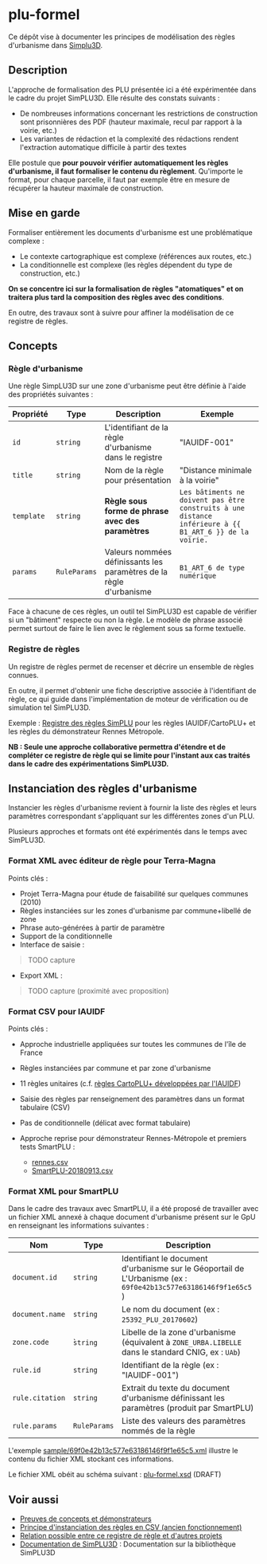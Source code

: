 # plu-formel

Ce dépôt vise à documenter les principes de modélisation des règles d'urbanisme dans [Simplu3D](https://simplu3d.github.io/).

## Description

L'approche de formalisation des PLU présentée ici a été expérimentée dans le cadre du projet SimPLU3D. Elle résulte des constats suivants :

* De nombreuses informations concernant les restrictions de construction sont prisonnières des PDF (hauteur maximale, recul par rapport à la voirie, etc.)
* Les variantes de rédaction et la complexité des rédactions rendent l'extraction automatique difficile à partir des textes

Elle postule que **pour pouvoir vérifier automatiquement les règles d'urbanisme, il faut formaliser le contenu du règlement**. Qu'importe le format, pour chaque parcelle, il faut par exemple être en mesure de récupérer la hauteur maximale de construction.

## Mise en garde

Formaliser entièrement les documents d'urbanisme est une problématique complexe :

* Le contexte cartographique est complexe (références aux routes, etc.)
* La conditionnelle est complexe (les règles dépendent du type de construction, etc.)

**On se concentre ici sur la formalisation de règles "atomatiques" et on traitera plus tard la composition des règles avec des conditions**.

En outre, des travaux sont à suivre pour affiner la modélisation de ce registre de règles.

## Concepts

### Règle d'urbanisme

Une règle SimpLU3D sur une zone d'urbanisme peut être définie à l'aide des propriétés suivantes :

| Propriété  | Type         | Description                                                         | Exemple                                                                                                 |
| ---------- | ------------ | ------------------------------------------------------------------- | ------------------------------------------------------------------------------------------------------- |
| `id`       | `string`     | L'identifiant de la règle d'urbanisme dans le registre              | "IAUIDF-001"                                                                                            |
| `title`    | `string`     | Nom de la règle pour présentation                                   | "Distance minimale à la voirie"                                                                         |
| `template` | `string`     | **Règle sous forme de phrase avec des paramètres**                  | `Les bâtiments ne doivent pas être construits à une distance inférieure à {{ B1_ART_6 }} de la voirie.` |
| `params`   | `RuleParams` | Valeurs nommées définissants les paramètres de la règle d'urbanisme | `B1_ART_6 de type numérique`                                                                            |

Face à chacune de ces règles, un outil tel SimPLU3D est capable de vérifier si un "bâtiment" respecte ou non la règle. Le modèle de phrase associé permet surtout de faire le lien avec le règlement sous sa forme textuelle.


### Registre de règles

Un registre de règles permet de recenser et décrire un ensemble de règles connues.

En outre, il permet d'obtenir une fiche descriptive associée à l'identifiant de règle, ce qui guide dans l'implémentation de moteur de vérification ou de simulation tel SimPLU3D.

Exemple : [Registre des règles SimPLU](registry/index.md) pour les règles IAUIDF/CartoPLU+ et les règles du démonstrateur Rennes Métropole.

**NB : Seule une approche collaborative permettra d'étendre et de compléter ce registre de règle qui se limite pour l'instant aux cas traités dans le cadre des expérimentations SimPLU3D.**

## Instanciation des règles d'urbanisme

Instancier les règles d'urbanisme revient à fournir la liste des règles et leurs paramètres correspondant s'appliquant sur les différentes zones d'un PLU.

Plusieurs approches et formats ont été expérimentés dans le temps avec SimPLU3D.

### Format XML avec éditeur de règle pour Terra-Magna

Points clés :

* Projet Terra-Magna pour étude de faisabilité sur quelques communes (2010)
* Règles instanciées sur les zones d'urbanisme par commune+libellé de zone
* Phrase auto-générées à partir de paramètre
* Support de la conditionnelle
* Interface de saisie :

> TODO capture

* Export XML :

> TODO capture (proximité avec proposition)

### Format CSV pour IAUIDF

Points clés :

* Approche industrielle appliquées sur toutes les communes de l'île de France
* Règles instanciées par commune et par zone d'urbanisme
* 11 règles unitaires (c.f. [règles CartoPLU+ développées par l'IAUIDF](registry/index.md))
* Saisie des règles par renseignement des paramètres dans un format tabulaire (CSV)
* Pas de conditionnelle (délicat avec format tabulaire)
* Approche reprise pour démonstrateur Rennes-Métropole et premiers tests SmartPLU :

  * [rennes.csv](sample/rennes.csv)
  * [SmartPLU-20180913.csv](sample/SmartPLU-20180913.csv)

### Format XML pour SmartPLU

Dans le cadre des travaux avec SmartPLU, il a été proposé de travailler avec un fichier XML annexé à chaque document d'urbanisme présent sur le GpU en renseignant les informations suivantes :

| Nom             | Type         | Description                                                                                                     |
| --------------- | ------------ | --------------------------------------------------------------------------------------------------------------- |
| `document.id`   | `string`     | Identifiant le document d'urbanisme sur le Géoportail de L'Urbanisme (ex : `69f0e42b13c577e63186146f9f1e65c5` ) |
| `document.name` | `string`     | Le nom du document (ex : `25392_PLU_20170602`)                                                                  |
| `zone.code`     | ̀`string`    | Libelle de la zone d'urbanisme (équivalent à `ZONE_URBA.LIBELLE` dans le standard CNIG, ex : `UAb`)             |
| `rule.id`       | `string`     | Identifiant de la règle (ex : "IAUIDF-001")                                                                     |
| `rule.citation` | `string`     | Extrait du texte du document d'urbanisme définissant les paramètres (produit par SmartPLU)                      |
| `rule.params`   | `RuleParams` | Liste des valeurs des paramètres nommés de la règle                                                             |

L'exemple [sample/69f0e42b13c577e63186146f9f1e65c5.xml](sample/69f0e42b13c577e63186146f9f1e65c5.xml) illustre le contenu du fichier XML stockant ces informations.

Le fichier XML obéit au schéma suivant : [plu-formel.xsd](plu-formel.xsd) (DRAFT)


## Voir aussi

* [Preuves de concepts et démonstrateurs](poc.md)
* [Principe d'instanciation des règles en CSV (ancien fonctionnement)](legacy-csv.md)
* [Relation possible entre ce registre de règle et d'autres projets](projects.md)
* [Documentation de SimPLU3D](https://simplu3d.github.io/simplu3D-tutorial/) : Documentation sur la bibliothèque SimPLU3D
